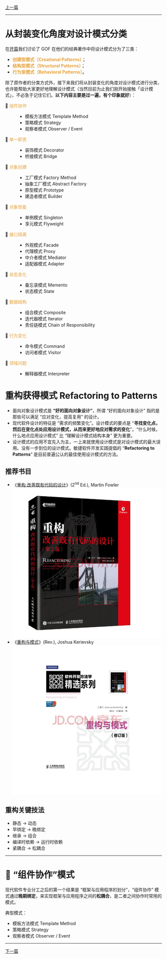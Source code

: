 [上一篇](../面向对象设计原则/面向对象设计原则.md)

---

# 从封装变化角度对设计模式分类

在[开篇](../README.md)我们讨论了 GOF 在他们的经典著作中将设计模式分为了三类：
* <font color="#E6A23C">**创建型模式（Creational Patterns）**</font>；
* <font color="#E6A23C">**结构型模式（Structural Patterns）**</font>；
* <font color="#E6A23C">**行为型模式（Behavioral Patterns）**</font>。

除了原作者的分类方式外，接下来我们将从封装变化的角度对设计模式进行分类，也许能帮助大家更好地理解设计模式（当然目前为止我们刚开始接触「设计模式」，不必急于记住它们。**以下内容主要是过一遍，有个印象就好**）：

<dl>
    <dt>💠 <font color="#E6A23C">组件协作</font></dt>
    <dd><ul><li>模板方法模式 Template Method</li><li>策略模式 Strategy</li><li>观察者模式 Observer / Event</li></ul></dd>
    <dt>💠 <font color="#E6A23C">单一职责</font></dt>
    <dd><ul><li>装饰模式 Decorator</li><li>桥接模式 Bridge</li></ul></dd>
    <dt>💠 <font color="#E6A23C">对象创建</font></dt>
    <dd><ul><li>工厂模式 Factory Method</li><li>抽象工厂模式 Abstract Factory</li><li>原型模式 Prototype</li><li>建造者模式 Builder</li></ul></dd>
    <dt>💠 <font color="#E6A23C">对象性能</font></dt>
    <dd><ul><li>单例模式 Singleton</li><li>享元模式 Flyweight</li></ul></dd>
    <dt>💠 <font color="#E6A23C">接口隔离</font></dt>
    <dd><ul><li>外观模式 Facade</li><li>代理模式 Proxy</li><li>中介者模式 Mediator</li><li>适配器模式 Adapter</li></ul></dd>
    <dt>💠 <font color="#E6A23C">状态变化</font></dt>
    <dd><ul><li>备忘录模式 Memento</li><li>状态模式 State</li></ul></dd>
    <dt>💠 <font color="#E6A23C">数据结构</font></dt>
    <dd><ul><li>组合模式 Composite</li><li>迭代器模式 Iterator</li><li>责任链模式 Chain of Responsibility</li></ul></dd>
    <dt>💠 <font color="#E6A23C">行为变化</font></dt>
    <dd><ul><li>命令模式 Command</li><li>访问者模式 Visitor</li></ul></dd>
    <dt>💠 <font color="#E6A23C">领域问题</font></dt>
    <dd><ul><li>解释器模式 Interpreter</li></ul></dd>
</dl>

# 重构获得模式 Refactoring to Patterns

* 面向对象设计模式是 **“好的面向对象设计”**，所谓 “好的面向对象设计” 指的是那些可以满足 “应对变化，提高复用” 的设计。
* 现代软件设计的特征是 “需求的频繁变化”。设计模式的要点是 “**寻找变化点，然后在变化点处应用设计模式，从而来更好地应对需求的变化**”。“什么时候，什么地点应用设计模式” 比 “理解设计模式结构本身” 更为重要。
* 设计模式的应用不宜先入为主，一上来就使用设计模式是对设计模式的最大误用。没有一步到位的设计模式。敏捷软件开发实践提倡的 “**Refactoring to Patterns**” 是目前普遍公认的最佳使用设计模式的方法。

## 推荐书目

* 《[重构 改善既有代码的设计](https://search.jd.com/Search?keyword=%E9%87%8D%E6%9E%84.%E6%94%B9%E5%96%84%E6%97%A2%E6%9C%89%E4%BB%A3%E7%A0%81%E7%9A%84%E8%AE%BE%E8%AE%A1)》(2<sup>nd</sup> Ed.), Martin Fowler<br>![重构 改善既有代码的设计](./images/1-推荐书目1.jpg)
* 《[重构与模式](https://search.jd.com/Search?keyword=%E9%87%8D%E6%9E%84%E4%B8%8E%E6%A8%A1%E5%BC%8F)》(Rev.), Joshua Kerievsky<br>![重构与模式](./images/2-推荐书目2.jpg)

## 重构关键技法

* 静态 → 动态
* 早绑定 → 晚绑定
* 继承 → 组合
* 编译时依赖 → 运行时依赖
* 紧耦合 → 松耦合

---

# 💠 “组件协作”模式

现代软件专业分工之后的第一个结果是 “框架与应用程序的划分”，“组件协作” 模式通过**晚期绑定**，来实现框架与应用程序之间的**松耦合**，是二者之间协作时常用的模式。

典型模式：
* 模板方法模式 Template Method
* 策略模式 Strategy
* 观察者模式 Observer / Event

---

[下一篇](../Template%20Pattern/README.md)